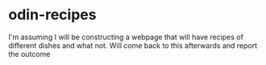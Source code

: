 # odin-recipes

I'm assuming I will be constructing a webpage that will have recipes of different dishes and what not. Will come back to this afterwards and report the outcome